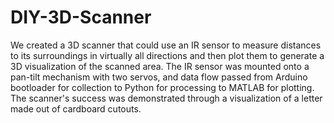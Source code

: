 # DIY-3D-Scanner

We created a 3D scanner that could use an IR sensor to measure distances to its surroundings in virtually all directions and then plot them to generate a 3D visualization of the scanned area. The IR sensor was mounted onto a pan-tilt mechanism with two servos, and data flow passed from Arduino bootloader for collection to Python for processing to MATLAB for plotting. The scanner's success was demonstrated through a visualization of a letter made out of cardboard cutouts. 
